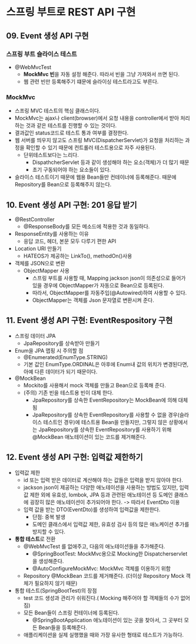 스프링 부트로 REST API 구현
=======================

## 09. Event 생성 API 구현
### 스프링 부트 슬라이스 테스트
* @WebMvcTest
    - **MockMvc 빈**을 자동 설정 해준다. 따라서 빈을 그냥 가져와서 쓰면 된다.
    - 웹 관련 빈만 등록해주기 떄문에 슬라이싱 테스트라고도 부른다.

### MockMvc
* 스프링 MVC 테스트의 핵심 클래스이다.
* MockMvc는 ajax나 client(browser)에서 요청 내용을 controller에서 받아 처리하는 것과 같은 테스트를 진행할 수 있는 것이다.
* 결과값인 status코드로 테스트 통과 여부를 결정한다.
* 웹 서버를 띄우지 않고도 스프링 MVC(DispatcherServlet)가 요청을 처리하는 과정을 확인할 수 있기 때문에 컨트롤러 테스트용으로 자주 사용된다.
    - 단위테스트보다는 느리다.
        + DispathcherServlet 등과 같이 생성해야 하는 요소(객체)가 더 많기 때문
        + 초기 구동되어야 하는 요소들이 있다.
* 슬라이스 테스트이기 때문에 웹용 Bean들만 컨테이너에 등록해준다. 때문에 Repository를 Bean으로 등록해주지 않는다.

## 10. Event 생성 API 구현: 201 응답 받기
* @RestController
    - @ResponseBody를 모든 메소드에 적용한 것과 동일하다.
* ResponseEntity를 사용하는 이유
    - 응답 코드, 헤더, 본문 모두 다루기 편한 API
* Location URI 만들기
    - HATEOS가 제공하는 LinkTo(), methodOn()사용
* 객체를 JSON으로 변환
    - ObjectMapper 사용
        +  스프링 부트를 사용할 때, Mapping jackson json이 의존성으로 들어가 있을 경우에 ObjectMapper가 자동으로 Bean으로 등록된다. 
        + 따라서, ObjectMapper를 자동주입(@Autowired)하여 사용할 수 있다.
        + ObjectMapper는 객체를 Json 문자열로 변환시켜 준다.

## 11. Event 생성 API 구현: EventRespository 구현
* 스프링 데이터 JPA
    - JpaRepository를 상속받아 만들기
* Enum을 JPA 맵핑 시 주의할 점
    - @Enumerated(EnumType.STRING)
    - 기본 값인 EnumType.ORDINAL은 아후에 Enum내 값의 위치가 변경된다면, 아예 다른 데이터가 되기 때문이다.
* @MockBean
    - Mockito를 사용해서 mock 객체를 만들고 Bean으로 등록해 준다.
    - (주의) 기존 빈을 테스트용 빈이 대체 한다.
        + JpaRepository를 상속한 EventRepository는 MockBean에 의해 대체 됨
        + JpaRepository를 상속한 EventRepository를 사용할 수 없을 경우(슬라이스 테스트인 경우)에 테스트용 Bean을 만들지만, 그렇지 않은 상황에서는 JpaRepository를 상속한 EventRepository를 사용하기 위해 @MockBean 애노테이션이 있는 코드를 제거해준다. 

## 12. Event 생성 API 구현: 입력값 제한하기
* 입력값 제한
    - id 또는 입력 받은 데이터로 계산해야 하는 값들은 입력을 받지 않아야 한다.
    - jackson json이 제공하는 다양한 애노테이션을 사용하는 방법도 있지만, 입력값 제한 외에 유효성, lombok, JPA 등과 관련된 애노테이션 등 도메인 클래스에 굉장히 많은 애노테이션이 추가되어야 한다. -> 따라서 EventDto 이용
    - 입력 값을 받는 DTO(EventDto)를 생성하여 입력값을 제한한다.
        + 단점: 중복 발생
        + 도메인 클래스에서 입력값 제한, 유효성 검사 등의 많은 애노케이션 추가를 방지할 수 있다. 
* **통합 테스트**로 전환
    - @WebMvcTest 를 없애주고, 다음의 애노테이션들을 추가해준다.
        + @SpringBootTest: MockMvc용으로 Mocking한 Dispatcherservlet을 생성해준다.
        + @AutoConfigureMockMvc: MockMvc 객체를 이용하기 위함
    - Repository @MockBean 코드를 제거해준다. (더이상 Repository Mock 객체가 필요하지 않기 때문)
* 통합 테스트(SpringBootTest)의 장점
    - test 코드 생성과 관리가 쉬워진다.( Mocking 해주어야 할 객체들의 수가 없어짐)
    - 모든 Bean들이 스프링 컨테이너에 등록된다.
        + @SpringBootApplication 애노테이션이 있는 곳을 찾아서, 그 곳부터 모든 Bean들을 등록해준다.
    - 애플리케이션을 실제 실행했을 때와 가장 유사한 형태로 테스트가 가능하다.
